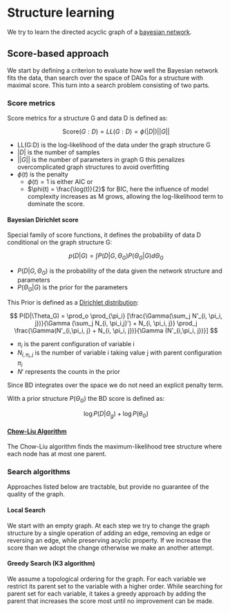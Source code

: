 # Structure learning
We try to learn the directed acyclic graph of a [bayesian network](directed_graphical_models.md).

## Score-based approach

We start by defining a criterion to evaluate how well the Bayesian network fits the data, than search over the space of DAGs for a structure with maximal score. This turn into a search problem consisting of two parts.

### Score metrics
Score metrics for a structure G and data D is defined as:

$$
\text{Score}(G:D) = LL(G:D) = \phi(|D|)||G||
$$

* LL(G:D) is the log-likelihood of the data under the graph structure G
* $|D|$ is the number of samples
* $||G||$ is the number of parameters in graph G this penalizes overcomplicated graph structures to avoid overfitting
* $\phi(t)$ is the penalty
  * $\phi(t) = 1$ is either AIC or 
  * $\phi(t) = \frac{\log(t)}{2}$ for BIC, here the influence of model complexity increases as M grows, allowing the log-likelihood term to dominate the score.


#### Bayesian Dirichlet score
Special family of score functions, it defines the probability of data D conditional on the graph structure G:

$$
p(D|G) = \int P(D|G,\Theta_G)P(\Theta_G|G)d\Theta_G
$$

* $P(D|G,\Theta_G)$ is the probability of the data given the network structure and parameters
* $P(\Theta_G|G)$ is the prior for the parameters

This Prior is defined as a [Dirichlet distribution](dirichlet_distribution.md):

$$
P(D|\Theta_G) = \prod_o \prod_{\pi_i} [\frac{\Gamma(\sum_j N'_{i, \pi_i, j})}{\Gamma (\sum_j N_{i, \pi_i,j}') + N_{i, \pi_i, j}}  \prod_j \frac{\Gamma(N'_{i,\pi_i, j} + N_{i, \pi_i, j})}{\Gamma (N'_{i,\pi_i, j})}]
$$

* $\pi_i$ is the parent configuration of variable i
* $N_{i,\pi_i, j}$ is the number of variable i taking value j with parent configuration $\pi_i$
* $N'$ represents the counts in the prior

Since BD integrates over the space we do not need an explicit penalty term.

With a prior structure $P(\Theta_G)$ the BD score is defined as:

$$
\log P(D|\Theta_g) + \log P(\theta_G)
$$

#### [Chow-Liu Algorithm](chow_liu_algorithm.md)
The Chow-Liu algorithm finds the maximum-likelihood tree structure where each node has at most one parent.

### Search algorithms
Approaches listed below are tractable, but provide no guarantee of the quality of the graph.

#### Local Search
We start with an empty graph. At each step we try to change the graph structure by a single operation of adding an edge, removing an edge or reversing an edge, while preserving acyclic property. If we increase the score than we adopt the change otherwise we make an another attempt.

#### Greedy Search (K3 algorithm)
We assume a topological ordering for the graph. For each variable we restrict its parent set to the variable with a higher order. While searching for parent set for each variable, it takes a greedy approach by adding the parent that increases the score most until no improvement can be made.

